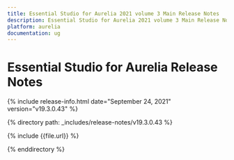 ```yaml
---
title: Essential Studio for Aurelia 2021 volume 3 Main Release Notes  
description: Essential Studio for Aurelia 2021 volume 3 Main Release Notes  
platform: aurelia
documentation: ug
---
```


# Essential Studio for Aurelia  Release Notes  

{% include release-info.html date="September 24, 2021"  version="v19.3.0.43" %} 


{% directory path: _includes/release-notes/v19.3.0.43 %}

{% include {{file.url}} %}

{% enddirectory %}